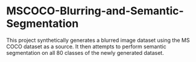 # MSCOCO-Blurring-and-Semantic-Segmentation
This project synthetically generates a blurred image dataset using the MS COCO dataset as a source. It then attempts to perform semantic segmentation on all 80 classes of the newly generated dataset.
